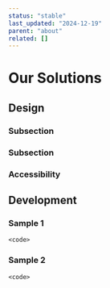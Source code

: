 ```yaml
---
status: "stable"
last_updated: "2024-12-19"
parent: "about"
related: []
---
```


# Our Solutions

## Design

### Subsection

### Subsection

### Accessibility

## Development

### Sample 1

```
<code>
```

### Sample 2

```
<code>
```
